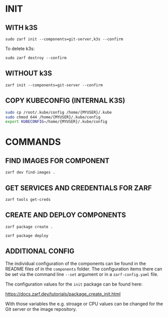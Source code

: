 # INIT

## WITH k3S

`sudo zarf init --components=git-server,k3s --confirm`

To delete k3s: 

`sudo zarf destroy --confirm`

## WITHOUT k3S

`zarf init --components=git-server --confirm`

## COPY KUBECONFIG (INTERNAL K3S)

```sh
sudo cp /root/.kube/config /home/{MYUSER}/.kube
sudo chmod 644 /home/{MYUSER}/.kube/config
export KUBECONFIG=/home/{MYUSER}/.kube/config
```

# COMMANDS

## FIND IMAGES FOR COMPONENT

`zarf dev find-images .`

## GET SERVICES AND CREDENTIALS FOR ZARF

`zarf tools get-creds`

## CREATE AND DEPLOY COMPONENTS

`zarf package create .`

`zarf package deploy`

## ADDITIONAL CONFIG

The individual configuration of the components can be found in the README files of in the `components` folder. The configuration items there can be set via the command line `--set` argument or in a `zarf-config.yaml` file. 

The configuration values for the `init` package can be found here:

https://docs.zarf.dev/tutorials/package_create_init.html

With those variables the e.g. stroage or CPU values can be changed for the Git server or the image repository.